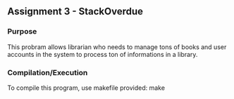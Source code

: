 ## Assignment 3 - StackOverdue

### Purpose

This probram allows librarian who needs to manage tons of books and user accounts in the system to process
ton of informations in a library.

### Compilation/Execution

To compile this program, use makefile provided:
		make